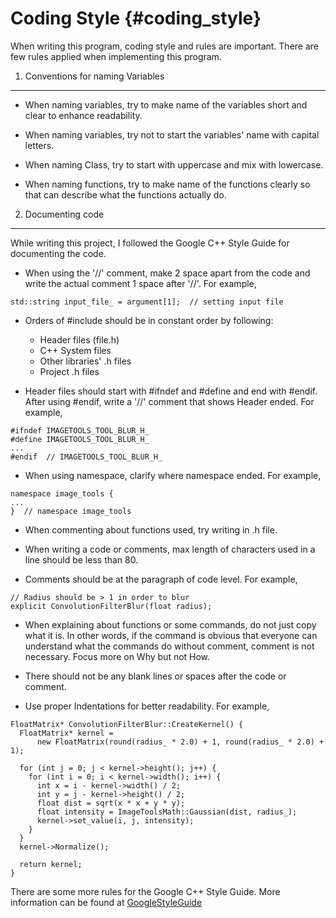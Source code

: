 Coding Style {#coding_style}
===========

When writing this program, coding style and rules are important. There are few rules applied when implementing this program.

1. Conventions for naming Variables
-----------
- When naming variables, try to make name of the variables short and clear to enhance readability.

- When naming variables, try not to start the variables' name with capital letters.

- When naming Class, try to start with uppercase and mix with lowercase.

- When naming functions, try to make name of the functions clearly so that can describe what the functions actually do.

2. Documenting code
-----------

While writing this project, I followed the Google C++ Style Guide for documenting the code.

- When using the '//' comment, make 2 space apart from the code and write the actual comment 1 space after '//'. For example,

~~~~~~~~~~~~~~~{.cc}
std::string input_file_ = argument[1];  // setting input file
~~~~~~~~~~~~~~~

- Orders of #include should be in constant order by following:

  - Header files (file.h)
  - C++ System files
  - Other libraries' .h files
  - Project .h files

- Header files should start with #ifndef and #define and end with #endif. After using #endif, write a '//' comment that shows Header ended. For example,

~~~~~~~~~~~~~~~{.cc}
#ifndef IMAGETOOLS_TOOL_BLUR_H_
#define IMAGETOOLS_TOOL_BLUR_H_
...
#endif  // IMAGETOOLS_TOOL_BLUR_H_
~~~~~~~~~~~~~~~

- When using namespace, clarify where namespace ended. For example,

~~~~~~~~~~~~~~~{.cc}
namespace image_tools {
...
}  // namespace image_tools
~~~~~~~~~~~~~~~

- When commenting about functions used, try writing in .h file.

- When writing a code or comments, max length of characters used in a line should be less than 80.

- Comments should be at the paragraph of code level. For example,

~~~~~~~~~~~~~~~{.cc}
// Radius should be > 1 in order to blur
explicit ConvolutionFilterBlur(float radius);
~~~~~~~~~~~~~~~

- When explaining about functions or some commands, do not just copy what it is. In other words, if the command is obvious that everyone can understand what the commands do without comment, comment is not necessary. Focus more on Why but not How.

- There should not be any blank lines or spaces after the code or comment.

- Use proper Indentations for better readability. For example,

~~~~~~~~~~~~~~~{.cc}
FloatMatrix* ConvolutionFilterBlur::CreateKernel() {
  FloatMatrix* kernel =
      new FloatMatrix(round(radius_ * 2.0) + 1, round(radius_ * 2.0) + 1);

  for (int j = 0; j < kernel->height(); j++) {
    for (int i = 0; i < kernel->width(); i++) {
      int x = i - kernel->width() / 2;
      int y = j - kernel->height() / 2;
      float dist = sqrt(x * x + y * y);
      float intensity = ImageToolsMath::Gaussian(dist, radius_);
      kernel->set_value(i, j, intensity);
    }
  }
  kernel->Normalize();

  return kernel;
}
~~~~~~~~~~~~~~~

There are some more rules for the Google C++ Style Guide. More information can be found at [GoogleStyleGuide]( https://google.github.io/styleguide/cppguide.html#The__define_Guard  "Google_Style_Guide")

